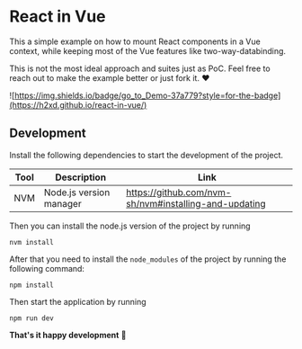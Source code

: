 # React in Vue

This a simple example on how to mount React components in a Vue context, while keeping most of the Vue features like two-way-databinding.

This is not the most ideal approach and suites just as PoC. Feel free to reach out to make the example better or just fork it. ❤️

![https://img.shields.io/badge/go_to_Demo-37a779?style=for-the-badge](https://h2xd.github.io/react-in-vue/)

## Development

Install the following dependencies to start the development of the project.

| Tool           | Description                                                | Link                                                                                            |
|----------------|------------------------------------------------------------|-------------------------------------------------------------------------------------------------|
| NVM            | Node.js version manager                                    | https://github.com/nvm-sh/nvm#installing-and-updating                                           |

Then you can install the node.js version of the project by running

`nvm install`

After that you need to install the `node_modules` of the project by running the following command:

`npm install`

Then start the application by running

`npm run dev`

**That's it happy development** 🎉
